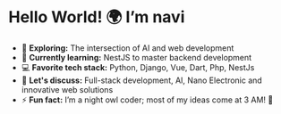 # Hello World! 🌍 I’m navi

- 👀 **Exploring:** The intersection of AI and web development
- 🌱 **Currently learning:** NestJS to master backend development
- 💻 **Favorite tech stack:** Python, Django, Vue, Dart, Php, NestJs
- 💬 **Let's discuss:** Full-stack development, AI, Nano Electronic and innovative web solutions
- ⚡ **Fun fact:** I’m a night owl coder; most of my ideas come at 3 AM! 🌙

<!---
imnavi-py/imnavi-py is a ✨ special ✨ repository because its `README.md` (this file) appears on your GitHub profile.
You can click the Preview link to take a look at your changes.
--->
